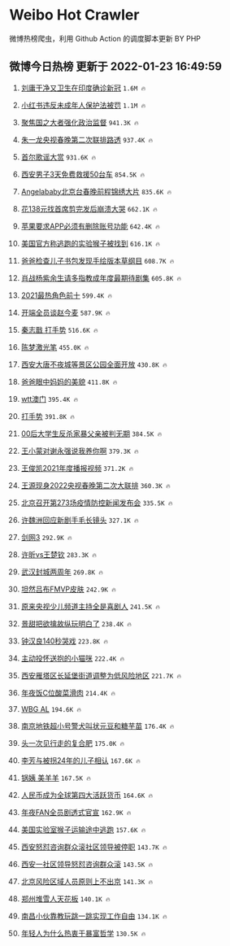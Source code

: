 # Weibo Hot Crawler 



微博热榜爬虫，利用 Github Action 的调度脚本更新 BY PHP 


## 微博今日热榜 更新于 2022-01-23 16:49:59 
1. [刘庸干净又卫生在印度确诊新冠](https://s.weibo.com/weibo?q=%23%E5%88%98%E5%BA%B8%E5%B9%B2%E5%87%80%E5%8F%88%E5%8D%AB%E7%94%9F%E5%9C%A8%E5%8D%B0%E5%BA%A6%E7%A1%AE%E8%AF%8A%E6%96%B0%E5%86%A0%23&Refer=top) `1.6M 🔥` 

1. [小红书违反未成年人保护法被罚](https://s.weibo.com/weibo?q=%23%E5%B0%8F%E7%BA%A2%E4%B9%A6%E8%BF%9D%E5%8F%8D%E6%9C%AA%E6%88%90%E5%B9%B4%E4%BA%BA%E4%BF%9D%E6%8A%A4%E6%B3%95%E8%A2%AB%E7%BD%9A%23&Refer=top) `1.1M 🔥` 

1. [聚焦国之大者强化政治监督](https://s.weibo.com/weibo?q=%23%E8%81%9A%E7%84%A6%E5%9B%BD%E4%B9%8B%E5%A4%A7%E8%80%85%E5%BC%BA%E5%8C%96%E6%94%BF%E6%B2%BB%E7%9B%91%E7%9D%A3%23&Refer=top) `941.3K 🔥` 

1. [朱一龙央视春晚第二次联排路透](https://s.weibo.com/weibo?q=%23%E6%9C%B1%E4%B8%80%E9%BE%99%E5%A4%AE%E8%A7%86%E6%98%A5%E6%99%9A%E7%AC%AC%E4%BA%8C%E6%AC%A1%E8%81%94%E6%8E%92%E8%B7%AF%E9%80%8F%23&Refer=top) `937.4K 🔥` 

1. [首尔歌谣大赏](https://s.weibo.com/weibo?q=%E9%A6%96%E5%B0%94%E6%AD%8C%E8%B0%A3%E5%A4%A7%E8%B5%8F&Refer=top) `931.6K 🔥` 

1. [西安男子3天免费救援50台车](https://s.weibo.com/weibo?q=%23%E8%A5%BF%E5%AE%89%E7%94%B7%E5%AD%903%E5%A4%A9%E5%85%8D%E8%B4%B9%E6%95%91%E6%8F%B450%E5%8F%B0%E8%BD%A6%23&Refer=top) `854.5K 🔥` 

1. [Angelababy北京台春晚前程锦绣大片](https://s.weibo.com/weibo?q=%23Angelababy%E5%8C%97%E4%BA%AC%E5%8F%B0%E6%98%A5%E6%99%9A%E5%89%8D%E7%A8%8B%E9%94%A6%E7%BB%A3%E5%A4%A7%E7%89%87%23&Refer=top) `835.6K 🔥` 

1. [花138元找首席剪完发后崩溃大哭](https://s.weibo.com/weibo?q=%23%E8%8A%B1138%E5%85%83%E6%89%BE%E9%A6%96%E5%B8%AD%E5%89%AA%E5%AE%8C%E5%8F%91%E5%90%8E%E5%B4%A9%E6%BA%83%E5%A4%A7%E5%93%AD%23&Refer=top) `662.1K 🔥` 

1. [苹果要求APP必须有删除账号功能](https://s.weibo.com/weibo?q=%23%E8%8B%B9%E6%9E%9C%E8%A6%81%E6%B1%82APP%E5%BF%85%E9%A1%BB%E6%9C%89%E5%88%A0%E9%99%A4%E8%B4%A6%E5%8F%B7%E5%8A%9F%E8%83%BD%23&Refer=top) `642.4K 🔥` 

1. [美国官方称逃跑的实验猴子被找到](https://s.weibo.com/weibo?q=%23%E7%BE%8E%E5%9B%BD%E5%AE%98%E6%96%B9%E7%A7%B0%E9%80%83%E8%B7%91%E7%9A%84%E5%AE%9E%E9%AA%8C%E7%8C%B4%E5%AD%90%E8%A2%AB%E6%89%BE%E5%88%B0%23&Refer=top) `616.1K 🔥` 

1. [爸爸检查儿子书包发现手绘版本草纲目](https://s.weibo.com/weibo?q=%23%E7%88%B8%E7%88%B8%E6%A3%80%E6%9F%A5%E5%84%BF%E5%AD%90%E4%B9%A6%E5%8C%85%E5%8F%91%E7%8E%B0%E6%89%8B%E7%BB%98%E7%89%88%E6%9C%AC%E8%8D%89%E7%BA%B2%E7%9B%AE%23&Refer=top) `608.7K 🔥` 

1. [肖战杨紫余生请多指教成年度最期待剧集](https://s.weibo.com/weibo?q=%23%E8%82%96%E6%88%98%E6%9D%A8%E7%B4%AB%E4%BD%99%E7%94%9F%E8%AF%B7%E5%A4%9A%E6%8C%87%E6%95%99%E6%88%90%E5%B9%B4%E5%BA%A6%E6%9C%80%E6%9C%9F%E5%BE%85%E5%89%A7%E9%9B%86%23&Refer=top) `605.8K 🔥` 

1. [2021最热角色前十](https://s.weibo.com/weibo?q=%232021%E6%9C%80%E7%83%AD%E8%A7%92%E8%89%B2%E5%89%8D%E5%8D%81%23&Refer=top) `599.4K 🔥` 

1. [开端全员谈赵今麦](https://s.weibo.com/weibo?q=%23%E5%BC%80%E7%AB%AF%E5%85%A8%E5%91%98%E8%B0%88%E8%B5%B5%E4%BB%8A%E9%BA%A6%23&Refer=top) `587.9K 🔥` 

1. [秦志戬 打手势](https://s.weibo.com/weibo?q=%E7%A7%A6%E5%BF%97%E6%88%AC%20%E6%89%93%E6%89%8B%E5%8A%BF&Refer=top) `516.6K 🔥` 

1. [陈梦激光笔](https://s.weibo.com/weibo?q=%E9%99%88%E6%A2%A6%E6%BF%80%E5%85%89%E7%AC%94&Refer=top) `455.0K 🔥` 

1. [西安大唐不夜城等景区公园全面开放](https://s.weibo.com/weibo?q=%23%E8%A5%BF%E5%AE%89%E5%A4%A7%E5%94%90%E4%B8%8D%E5%A4%9C%E5%9F%8E%E7%AD%89%E6%99%AF%E5%8C%BA%E5%85%AC%E5%9B%AD%E5%85%A8%E9%9D%A2%E5%BC%80%E6%94%BE%23&Refer=top) `430.8K 🔥` 

1. [爸爸眼中妈妈的美貌](https://s.weibo.com/weibo?q=%23%E7%88%B8%E7%88%B8%E7%9C%BC%E4%B8%AD%E5%A6%88%E5%A6%88%E7%9A%84%E7%BE%8E%E8%B2%8C%23&Refer=top) `411.8K 🔥` 

1. [wtt澳门](https://s.weibo.com/weibo?q=wtt%E6%BE%B3%E9%97%A8&Refer=top) `395.4K 🔥` 

1. [打手势](https://s.weibo.com/weibo?q=%E6%89%93%E6%89%8B%E5%8A%BF&Refer=top) `391.8K 🔥` 

1. [00后大学生反杀家暴父亲被判无期](https://s.weibo.com/weibo?q=%2300%E5%90%8E%E5%A4%A7%E5%AD%A6%E7%94%9F%E5%8F%8D%E6%9D%80%E5%AE%B6%E6%9A%B4%E7%88%B6%E4%BA%B2%E8%A2%AB%E5%88%A4%E6%97%A0%E6%9C%9F%23&Refer=top) `384.5K 🔥` 

1. [王小蒙对谢永强说我养你啊](https://s.weibo.com/weibo?q=%23%E7%8E%8B%E5%B0%8F%E8%92%99%E5%AF%B9%E8%B0%A2%E6%B0%B8%E5%BC%BA%E8%AF%B4%E6%88%91%E5%85%BB%E4%BD%A0%E5%95%8A%23&Refer=top) `379.3K 🔥` 

1. [王俊凯2021年度播报视频](https://s.weibo.com/weibo?q=%23%E7%8E%8B%E4%BF%8A%E5%87%AF2021%E5%B9%B4%E5%BA%A6%E6%92%AD%E6%8A%A5%E8%A7%86%E9%A2%91%23&Refer=top) `371.2K 🔥` 

1. [王源现身2022央视春晚第二次大联排](https://s.weibo.com/weibo?q=%23%E7%8E%8B%E6%BA%90%E7%8E%B0%E8%BA%AB2022%E5%A4%AE%E8%A7%86%E6%98%A5%E6%99%9A%E7%AC%AC%E4%BA%8C%E6%AC%A1%E5%A4%A7%E8%81%94%E6%8E%92%23&Refer=top) `360.3K 🔥` 

1. [北京召开第273场疫情防控新闻发布会](https://s.weibo.com/weibo?q=%23%E5%8C%97%E4%BA%AC%E5%8F%AC%E5%BC%80%E7%AC%AC273%E5%9C%BA%E7%96%AB%E6%83%85%E9%98%B2%E6%8E%A7%E6%96%B0%E9%97%BB%E5%8F%91%E5%B8%83%E4%BC%9A%23&Refer=top) `335.5K 🔥` 

1. [许魏洲回应新剧手毛长镜头](https://s.weibo.com/weibo?q=%23%E8%AE%B8%E9%AD%8F%E6%B4%B2%E5%9B%9E%E5%BA%94%E6%96%B0%E5%89%A7%E6%89%8B%E6%AF%9B%E9%95%BF%E9%95%9C%E5%A4%B4%23&Refer=top) `327.1K 🔥` 

1. [剑网3](https://s.weibo.com/weibo?q=%E5%89%91%E7%BD%913&Refer=top) `292.9K 🔥` 

1. [许昕vs王楚钦](https://s.weibo.com/weibo?q=%23%E8%AE%B8%E6%98%95vs%E7%8E%8B%E6%A5%9A%E9%92%A6%23&Refer=top) `283.3K 🔥` 

1. [武汉封城两周年](https://s.weibo.com/weibo?q=%E6%AD%A6%E6%B1%89%E5%B0%81%E5%9F%8E%E4%B8%A4%E5%91%A8%E5%B9%B4&Refer=top) `269.8K 🔥` 

1. [坦然吕布FMVP皮肤](https://s.weibo.com/weibo?q=%23%E5%9D%A6%E7%84%B6%E5%90%95%E5%B8%83FMVP%E7%9A%AE%E8%82%A4%23&Refer=top) `242.9K 🔥` 

1. [原来央视少儿频道主持全是喜剧人](https://s.weibo.com/weibo?q=%23%E5%8E%9F%E6%9D%A5%E5%A4%AE%E8%A7%86%E5%B0%91%E5%84%BF%E9%A2%91%E9%81%93%E4%B8%BB%E6%8C%81%E5%85%A8%E6%98%AF%E5%96%9C%E5%89%A7%E4%BA%BA%23&Refer=top) `241.5K 🔥` 

1. [景甜把欲擒故纵玩明白了](https://s.weibo.com/weibo?q=%23%E6%99%AF%E7%94%9C%E6%8A%8A%E6%AC%B2%E6%93%92%E6%95%85%E7%BA%B5%E7%8E%A9%E6%98%8E%E7%99%BD%E4%BA%86%23&Refer=top) `238.4K 🔥` 

1. [钟汉良140秒哭戏](https://s.weibo.com/weibo?q=%23%E9%92%9F%E6%B1%89%E8%89%AF140%E7%A7%92%E5%93%AD%E6%88%8F%23&Refer=top) `223.8K 🔥` 

1. [主动投怀送抱的小猫咪](https://s.weibo.com/weibo?q=%23%E4%B8%BB%E5%8A%A8%E6%8A%95%E6%80%80%E9%80%81%E6%8A%B1%E7%9A%84%E5%B0%8F%E7%8C%AB%E5%92%AA%23&Refer=top) `222.4K 🔥` 

1. [西安雁塔区长延堡街道调整为低风险地区](https://s.weibo.com/weibo?q=%23%E8%A5%BF%E5%AE%89%E9%9B%81%E5%A1%94%E5%8C%BA%E9%95%BF%E5%BB%B6%E5%A0%A1%E8%A1%97%E9%81%93%E8%B0%83%E6%95%B4%E4%B8%BA%E4%BD%8E%E9%A3%8E%E9%99%A9%E5%9C%B0%E5%8C%BA%23&Refer=top) `221.7K 🔥` 

1. [年夜饭C位酸菜滑肉](https://s.weibo.com/weibo?q=%E5%B9%B4%E5%A4%9C%E9%A5%ADC%E4%BD%8D%E9%85%B8%E8%8F%9C%E6%BB%91%E8%82%89&Refer=top) `214.4K 🔥` 

1. [WBG AL](https://s.weibo.com/weibo?q=WBG%20AL&Refer=top) `194.6K 🔥` 

1. [南京地铁超小号警犬叫状元豆和糖芋苗](https://s.weibo.com/weibo?q=%23%E5%8D%97%E4%BA%AC%E5%9C%B0%E9%93%81%E8%B6%85%E5%B0%8F%E5%8F%B7%E8%AD%A6%E7%8A%AC%E5%8F%AB%E7%8A%B6%E5%85%83%E8%B1%86%E5%92%8C%E7%B3%96%E8%8A%8B%E8%8B%97%23&Refer=top) `176.4K 🔥` 

1. [头一次见行走的复合肥](https://s.weibo.com/weibo?q=%23%E5%A4%B4%E4%B8%80%E6%AC%A1%E8%A7%81%E8%A1%8C%E8%B5%B0%E7%9A%84%E5%A4%8D%E5%90%88%E8%82%A5%23&Refer=top) `175.0K 🔥` 

1. [李芳与被拐24年的儿子相认](https://s.weibo.com/weibo?q=%23%E6%9D%8E%E8%8A%B3%E4%B8%8E%E8%A2%AB%E6%8B%9024%E5%B9%B4%E7%9A%84%E5%84%BF%E5%AD%90%E7%9B%B8%E8%AE%A4%23&Refer=top) `167.6K 🔥` 

1. [锅姨 美羊羊](https://s.weibo.com/weibo?q=%E9%94%85%E5%A7%A8%20%E7%BE%8E%E7%BE%8A%E7%BE%8A&Refer=top) `167.5K 🔥` 

1. [人民币成为全球第四大活跃货币](https://s.weibo.com/weibo?q=%23%E4%BA%BA%E6%B0%91%E5%B8%81%E6%88%90%E4%B8%BA%E5%85%A8%E7%90%83%E7%AC%AC%E5%9B%9B%E5%A4%A7%E6%B4%BB%E8%B7%83%E8%B4%A7%E5%B8%81%23&Refer=top) `164.6K 🔥` 

1. [年夜FAN全员剧透式官宣](https://s.weibo.com/weibo?q=%23%E5%B9%B4%E5%A4%9CFAN%E5%85%A8%E5%91%98%E5%89%A7%E9%80%8F%E5%BC%8F%E5%AE%98%E5%AE%A3%23&Refer=top) `162.9K 🔥` 

1. [美国实验室猴子运输途中逃跑](https://s.weibo.com/weibo?q=%23%E7%BE%8E%E5%9B%BD%E5%AE%9E%E9%AA%8C%E5%AE%A4%E7%8C%B4%E5%AD%90%E8%BF%90%E8%BE%93%E9%80%94%E4%B8%AD%E9%80%83%E8%B7%91%23&Refer=top) `157.6K 🔥` 

1. [西安怒怼咨询群众滚社区领导被停职](https://s.weibo.com/weibo?q=%23%E8%A5%BF%E5%AE%89%E6%80%92%E6%80%BC%E5%92%A8%E8%AF%A2%E7%BE%A4%E4%BC%97%E6%BB%9A%E7%A4%BE%E5%8C%BA%E9%A2%86%E5%AF%BC%E8%A2%AB%E5%81%9C%E8%81%8C%23&Refer=top) `143.7K 🔥` 

1. [西安一社区领导怒怼咨询群众滚](https://s.weibo.com/weibo?q=%23%E8%A5%BF%E5%AE%89%E4%B8%80%E7%A4%BE%E5%8C%BA%E9%A2%86%E5%AF%BC%E6%80%92%E6%80%BC%E5%92%A8%E8%AF%A2%E7%BE%A4%E4%BC%97%E6%BB%9A%23&Refer=top) `143.5K 🔥` 

1. [北京风险区域人员原则上不出京](https://s.weibo.com/weibo?q=%23%E5%8C%97%E4%BA%AC%E9%A3%8E%E9%99%A9%E5%8C%BA%E5%9F%9F%E4%BA%BA%E5%91%98%E5%8E%9F%E5%88%99%E4%B8%8A%E4%B8%8D%E5%87%BA%E4%BA%AC%23&Refer=top) `141.3K 🔥` 

1. [郑州堆雪人天花板](https://s.weibo.com/weibo?q=%23%E9%83%91%E5%B7%9E%E5%A0%86%E9%9B%AA%E4%BA%BA%E5%A4%A9%E8%8A%B1%E6%9D%BF%23&Refer=top) `140.1K 🔥` 

1. [南昌小伙靠教玩跳一跳实现工作自由](https://s.weibo.com/weibo?q=%23%E5%8D%97%E6%98%8C%E5%B0%8F%E4%BC%99%E9%9D%A0%E6%95%99%E7%8E%A9%E8%B7%B3%E4%B8%80%E8%B7%B3%E5%AE%9E%E7%8E%B0%E5%B7%A5%E4%BD%9C%E8%87%AA%E7%94%B1%23&Refer=top) `134.1K 🔥` 

1. [年轻人为什么热衷于暴富哲学](https://s.weibo.com/weibo?q=%23%E5%B9%B4%E8%BD%BB%E4%BA%BA%E4%B8%BA%E4%BB%80%E4%B9%88%E7%83%AD%E8%A1%B7%E4%BA%8E%E6%9A%B4%E5%AF%8C%E5%93%B2%E5%AD%A6%23&Refer=top) `130.5K 🔥` 

